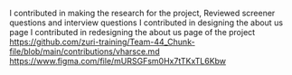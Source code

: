 I contributed in making the research for the project, Reviewed screener questions and interview questions
I contributed in designing the about us page
I contributed in redesigning the about us page of the project    https://github.com/zuri-training/Team-44_Chunk-file/blob/main/contributions/vharsce.md
https://www.figma.com/file/mURSGFsm0Hx7tTKxTL6Kbw